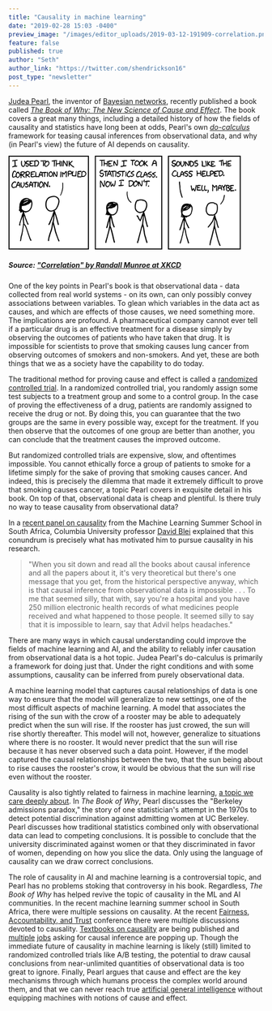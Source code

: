 ```yaml
---
title: "Causality in machine learning"
date: "2019-02-28 15:03 -0400"
preview_image: "/images/editor_uploads/2019-03-12-191909-correlation.png"
feature: false
published: true
author: "Seth"
author_link: "https://twitter.com/shendrickson16"
post_type: "newsletter"
---
```


[Judea Pearl](https://en.wikipedia.org/wiki/Judea_Pearl), the inventor of [Bayesian networks](https://en.wikipedia.org/wiki/Bayesian_network), recently published a book called _[The Book of Why: The New Science of Cause and Effect](https://www.amazon.com/dp/B075CR9QBJ/)_. The book covers a great many things, including a detailed history of how the fields of causality and statistics have long been at odds, Pearl's own [_do-calculus_](https://www.inference.vc/untitled/) framework for teasing causal inferences from observational data, and why (in Pearl's view) the future of AI depends on causality. 

![](/images/editor_uploads/2019-03-12-191909-correlation.png)
##### Source: ["Correlation" by Randall Munroe at XKCD](https://xkcd.com/552/)

One of the key points in Pearl's book is that observational data - data collected from real world systems - on its own, can only possibly convey associations between variables. To glean which variables in the data act as causes, and which are effects of those causes, we need something more. The implications are profound. A pharmaceutical company cannot ever tell if a particular drug is an effective treatment for a disease simply by observing the outcomes of patients who have taken that drug. It is impossible for scientists to prove that smoking causes lung cancer from observing outcomes of smokers and non-smokers. And yet, these are both things that we as a society have the capability to do today.

The traditional method for proving cause and effect is called a [randomized controlled trial](https://en.wikipedia.org/wiki/Randomized_controlled_trial). In a randomized controlled trial, you randomly assign some test subjects to a treatment group and some to a control group. In the case of proving the effectiveness of a drug, patients are randomly assigned to receive the drug or not. By doing this, you can guarantee that the two groups are the same in every possible way, except for the treatment. If you then observe that the outcomes of one group are better than another, you can conclude that the treatment causes the improved outcome.

But randomized controlled trials are expensive, slow, and oftentimes impossible. You cannot ethically force a group of patients to smoke for a lifetime simply for the sake of proving that smoking causes cancer. And indeed, this is precisely the dilemma that made it extremely difficult to prove that smoking causes cancer, a topic Pearl covers in exquisite detail in his book. On top of that, observational data is cheap and plentiful. Is there truly no way to tease causality from observational data?

In a [recent panel on causality](https://www.youtube.com/watch?v=ynVr_zzUXtw) from the Machine Learning Summer School in South Africa, Columbia University professor [David Blei](http://www.cs.columbia.edu/~blei/) explained that this conundrum is precisely what has motivated him to pursue causality in his research.

> "When you sit down and read all the books about causal inference and all the papers about it, it's very theoretical but there's one message that you get, from the historical perspective anyway, which is that causal inference from observational data is impossible . . . To me that seemed silly, that with, say you're a hospital and you have 250 million electronic health records of what medicines people received and what happened to those people. It seemed silly to say that it is impossible to learn, say that Advil helps headaches."

There are many ways in which causal understanding could improve the fields of machine learning and AI, and the ability to reliably infer causation from observational data is a hot topic. Judea Pearl's do-calculus is primarily a framework for doing just that. Under the right conditions and with some assumptions, causality can be inferred from purely observational data.

A machine learning model that captures causal relationships of data is one way to ensure that the model will generalize to new settings, one of the most difficult aspects of machine learning. A model that associates the rising of the sun with the crow of a rooster may be able to adequately predict when the sun will rise. If the rooster has just crowed, the sun will rise shortly thereafter. This model will not, however, generalize to situations where there is no rooster. It would never predict that the sun will rise because it has never observed such a data point. However, if the model captured the causal relationships between the two, that the sun being about to rise causes the rooster's crow, it would be obvious that the sun will rise even without the rooster.

Causality is also tightly related to fairness in machine learning, [a topic we care deeply about](https://blog.fastforwardlabs.com/newsletters/2019-02-06-client.html). In _The Book of Why_, Pearl discusses the "Berkeley admissions paradox," the story of one statistician's attempt in the 1970s to detect potential discrimination against admitting women at UC Berkeley. Pearl discusses how traditional statistics combined only with observational data can lead to competing conclusions. It is possible to conclude that the university discriminated against women or that they discriminated in favor of women, depending on how you slice the data. Only using the language of causality can we draw correct conclusions.

The role of causality in AI and machine learning is a controversial topic, and Pearl has no problems stoking that controversy in his book. Regardless, _The Book of Why_ has helped revive the topic of causality in the ML and AI communities. In the recent machine learning summer school in South Africa, there were multiple sessions on causality. At the recent [Fairness, Accountability, and Trust](https://fatconference.org/2019/) conference there were multiple discussions devoted to causality. [Textbooks on causality](https://www.hsph.harvard.edu/miguel-hernan/causal-inference-book/) are being published and [multiple](https://www.glassdoor.com/job-listing/data-scientist-causal-inference-and-experimental-design-marketing-science-rd-facebook-JV_IC1150505_KO0,76_KE77,85.htm?jl=3014078256&ctt=1549578150049) [jobs](https://www.glassdoor.com/job-listing/researcher-causality-and-machine-learning-microsoft-JV_IC1150499_KO0,41_KE42,51.htm?jl=3087412884&ctt=1549578042811) asking for causal inference are popping up. Though the immediate future of causality in machine learning is likely (still) limited to randomized controlled trials like A/B testing, the potential to draw causal conclusions from near-unlimited quantities of observational data is too great to ignore. Finally, Pearl argues that cause and effect are the key mechanisms through which humans process the complex world around them, and that we can never reach true [artificial general intelligence](https://en.wikipedia.org/wiki/Artificial_general_intelligence) without equipping machines with notions of cause and effect.